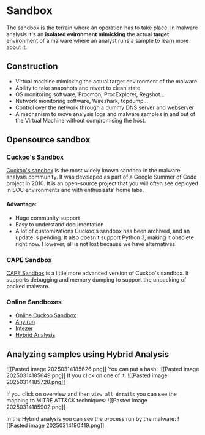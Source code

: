# Sandbox
The sandbox is the terrain where an operation has to take place. In malware analysis it's an **isolated evironment** **mimicking** the actual **target** environment of a malware where an analyst runs a sample to learn more about it.
## Construction
- Virtual machine mimicking the actual target environment of the malware.
- Ability to take snapshots and revert to clean state
- OS monitoring software, Procmon, ProcExplorer, Regshot...
- Network monitoring software, Wireshark, tcpdump...
- Control over the network through a dummy DNS server and webserver
- A mechanism to move analysis logs and malware samples in and out of the Virtual Machine without compromising the host.
## Opensource sandbox
### Cuckoo's Sandbox
[Cuckoo's sandbox](https://github.com/cuckoosandbox/cuckoo) is the most widely known sandbox in the malware analysis community. It was developed as part of a Google Summer of Code project in 2010. It is an open-source project that you will often see deployed in SOC environments and with enthusiasts' home labs.
#### Advantage:
- Huge community support
- Easy to understand documentation
- A lot of customizations
Cuckoo's sandbox has been archived, and an update is pending. It also doesn't support Python 3, making it obsolete right now. However, all is not lost because we have alternatives.
### CAPE Sandbox
[CAPE Sandbox](https://github.com/kevoreilly/CAPEv2) is a little more advanced version of Cuckoo's sandbox. It supports debugging and memory dumping to support the unpacking of packed malware.
### Online Sandboxes
- [Online Cuckoo Sandbox](https://cuckoo.cert.ee/)
- [Any.run](https://any.run/)
- [Intezer](https://analyze.intezer.com/)
- [Hybrid Analysis](https://hybrid-analysis.com/)
## Analyzing samples using Hybrid Analysis
![[Pasted image 20250314185626.png]]
You can put a hash:
![[Pasted image 20250314185649.png]]
If you click on one of it:
![[Pasted image 20250314185728.png]]

If you click on overview and then `view all details` you can see the mapping to MITRE ATT&CK techniques:
![[Pasted image 20250314185902.png]]

In the Hybrid analysis you can see the process run by the malware:
![[Pasted image 20250314190419.png]]